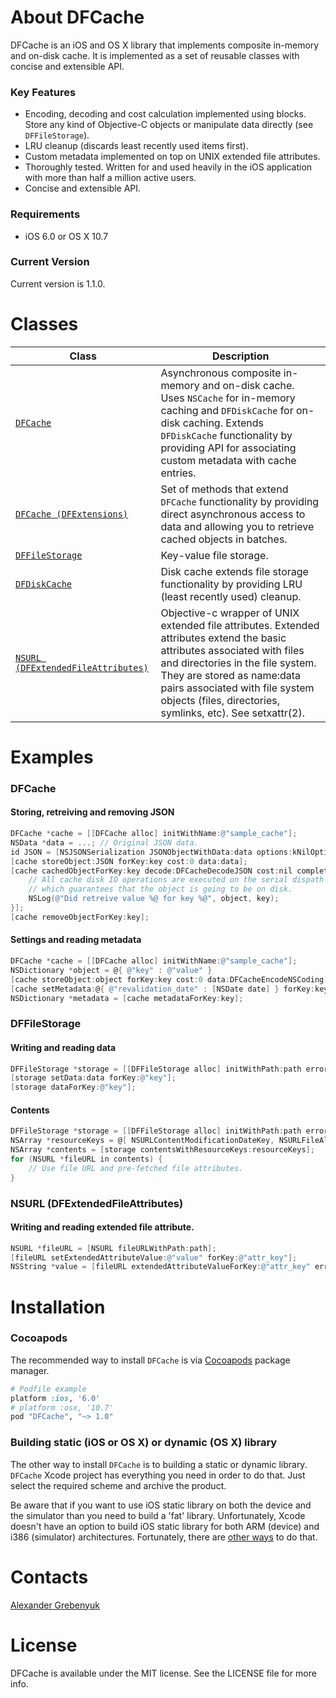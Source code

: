 # About DFCache

DFCache is an iOS and OS X library that implements composite in-memory and on-disk cache. It is implemented as a set of reusable classes with concise and extensible API.

### Key Features
 - Encoding, decoding and cost calculation implemented using blocks. Store any kind of Objective-C objects or manipulate data directly (see `DFFileStorage`).
 - LRU cleanup (discards least recently used items first).
 - Custom metadata implemented on top on UNIX extended file attributes.
 - Thoroughly tested. Written for and used heavily in the iOS application with more than half a million active users.
 - Concise and extensible API.

### Requirements
- iOS 6.0 or OS X 10.7

### Current Version
Current version is 1.1.0.

# Classes
|Class|Description|
|---------|---------|
|[`DFCache`](https://github.com/kean/DFCache/blob/master/DFCache/DFCache.h)|Asynchronous composite in-memory and on-disk cache. Uses `NSCache` for in-memory caching and `DFDiskCache` for on-disk caching. Extends `DFDiskCache` functionality by providing API for associating custom metadata with cache entries.|
|[`DFCache (DFExtensions)`](https://github.com/kean/DFCache/blob/master/DFCache/DFCache%2BDFExtensions.h)|Set of methods that extend `DFCache` functionality by providing direct asynchronous access to data and allowing you to retrieve cached objects in batches.|
|[`DFFileStorage`](https://github.com/kean/DFCache/blob/master/DFCache/Key-Value%20File%20Storage/DFFileStorage.h)|Key-value file storage.|
|[`DFDiskCache`](https://github.com/kean/DFCache/blob/master/DFCache/DFDiskCache.h)|Disk cache extends file storage functionality by providing LRU (least recently used) cleanup.|
|[`NSURL (DFExtendedFileAttributes)`](https://github.com/kean/DFCache/blob/master/DFCache/Extended%20File%20Attributes/NSURL%2BDFExtendedFileAttributes.h)|Objective-c wrapper of UNIX extended file attributes. Extended attributes extend the basic attributes associated with files and directories in the file system. They are stored as name:data pairs associated with file system objects (files, directories, symlinks, etc). See setxattr(2).|

# Examples

### DFCache

#### Storing, retreiving and removing JSON
```objective-c
DFCache *cache = [[DFCache alloc] initWithName:@"sample_cache"];
NSData *data = ...; // Original JSON data.
id JSON = [NSJSONSerialization JSONObjectWithData:data options:kNilOptions error:nil];
[cache storeObject:JSON forKey:key cost:0 data:data];
[cache cachedObjectForKey:key decode:DFCacheDecodeJSON cost:nil completion:^(id object) {
    // All cache disk IO operations are executed on the serial dispath queue
    // which guarantees that the object is going to be on disk.
    NSLog(@"Did retreive value %@ for key %@", object, key);
}];
[cache removeObjectForKey:key];
```

#### Settings and reading metadata
```objective-c
DFCache *cache = [[DFCache alloc] initWithName:@"sample_cache"];
NSDictionary *object = @{ @"key" : @"value" }
[cache storeObject:object forKey:key cost:0 data:DFCacheEncodeNSCoding];
[cache setMetadata:@{ @"revalidation_date" : [NSDate date] } forKey:key];
NSDictionary *metadata = [cache metadataForKey:key];
```

### DFFileStorage

#### Writing and reading data
```objective-c
DFFileStorage *storage = [[DFFileStorage alloc] initWithPath:path error:nil];
[storage setData:data forKey:@"key"];
[storage dataForKey:@"key"];
```

#### Contents
```objective-c
DFFileStorage *storage = [[DFFileStorage alloc] initWithPath:path error:nil];
NSArray *resourceKeys = @[ NSURLContentModificationDateKey, NSURLFileAllocatedSizeKey ];
NSArray *contents = [storage contentsWithResourceKeys:resourceKeys];
for (NSURL *fileURL in contents) {
    // Use file URL and pre-fetched file attributes. 
}
```

### NSURL (DFExtendedFileAttributes)

#### Writing and reading extended file attribute.
```objective-c
NSURL *fileURL = [NSURL fileURLWithPath:path];
[fileURL setExtendedAttributeValue:@"value" forKey:@"attr_key"];
NSString *value = [fileURL extendedAttributeValueForKey:@"attr_key" error:NULL];
```

# Installation

### Cocoapods
The recommended way to install `DFCache` is via [Cocoapods](http://cocoapods.org) package manager.
```ruby
# Podfile example
platform :ios, '6.0'
# platform :osx, '10.7'
pod "DFCache", "~> 1.0"
```

### Building static (iOS or OS X) or dynamic (OS X) library
The other way to install `DFCache` is to building a static or dynamic library. `DFCache` Xcode project has everything you need in order to do that. Just select the required scheme and archive the product.

Be aware that if you want to use iOS static library on both the device and the simulator than you need to build a 'fat' library. Unfortunately, Xcode doesn't have an option to build iOS static library for both ARM (device) and i386 (simulator) architectures.  Fortunately, there are [other ways](https://www.google.com/search?q=build+ios+static+library+for+both+device+and+simulator) to do that.

# Contacts
[Alexander Grebenyuk](https://github.com/kean)

# License
DFCache is available under the MIT license. See the LICENSE file for more info.
